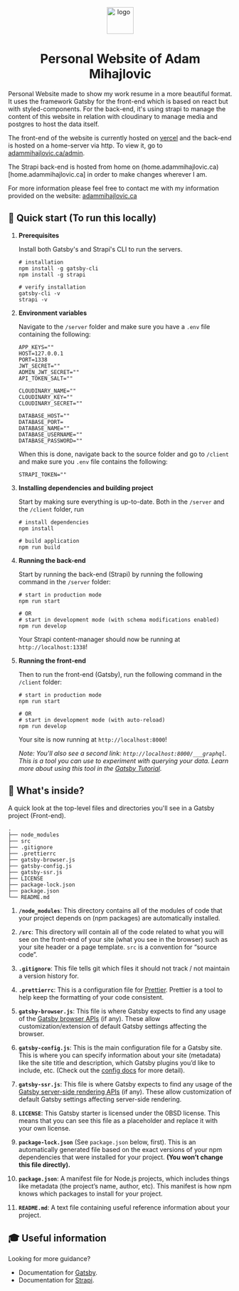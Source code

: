 <p align="center">
  <a href="https://www.adammihajlovic.ca">
    <img alt="logo" src="https://res.cloudinary.com/dv6wo6oro/image/upload/v1672251619/personal_logo_be5cebd1b6.png" width="60" />
  </a>
</p>
<h1 align="center">
  Personal Website of Adam Mihajlovic
</h1>

Personal Website made to show my work resume in a more beautiful format. It uses the framework Gatsby for the front-end which is based on react but with styled-components. For the back-end, it's using strapi to manage the content of this website in relation with cloudinary to manage media and postgres to host the data itself.

The front-end of the website is currently hosted on [vercel](https://vercel.com/docs) and the back-end is hosted on a home-server via http. To view it, go to [adammihajlovic.ca/admin](adammihajlovic.ca/admin).

The Strapi back-end is hosted from home on (home.adammihajlovic.ca)[home.adammihajlovic.ca] in order to make changes wherever I am.

For more information please feel free to contact me with my information provided on the website: [adammihajlovic.ca](adammihajlovic.ca)

## 🚀 Quick start (To run this locally)

1.  **Prerequisites**

    Install both Gatsby's and Strapi's CLI to run the servers.

    ```shell
    # installation
    npm install -g gatsby-cli
    npm install -g strapi
    
    # verify installation
    gatsby-cli -v
    strapi -v
    ```

1.  **Environment variables**

    Navigate to the `/server` folder and make sure you have a `.env` file containing the following:

    ```shell
    APP_KEYS=""
    HOST=127.0.0.1
    PORT=1338
    JWT_SECRET=""
    ADMIN_JWT_SECRET=""
    API_TOKEN_SALT=""
    
    CLOUDINARY_NAME=""
    CLOUDINARY_KEY=""
    CLOUDINARY_SECRET=""

    DATABASE_HOST=""
    DATABASE_PORT=
    DATABASE_NAME=""
    DATABASE_USERNAME=""
    DATABASE_PASSWORD=""
    ```
    
    When this is done, navigate back to the source folder and go to `/client` and make sure you `.env` file contains the following:

    ```shell
    STRAPI_TOKEN=""
    ```

1.  **Installing dependencies and building project**
  
    Start by making sure everything is up-to-date.
    Both in the `/server` and the `/client` folder, run
    
    ```shell
    # install dependencies
    npm install
    
    # build application
    npm run build
    ```

1.  **Running the back-end**

    Start by running the back-end (Strapi) by running the following command in the `/server` folder:
    
    ```shell
    # start in production mode 
    npm run start
    
    # OR
    # start in development mode (with schema modifications enabled)
    npm run develop
    ```
    Your Strapi content-manager should now be running at `http://localhost:1338`!

1.  **Running the front-end**

    Then to run the front-end (Gatsby), run the following command in the `/client` folder:
    
    ```shell
    # start in production mode 
    npm run start
    
    # OR
    # start in development mode (with auto-reload)
    npm run develop
    ```
    
    Your site is now running at `http://localhost:8000`!

    _Note: You'll also see a second link: _`http://localhost:8000/___graphql`_. This is a tool you can use to experiment with querying your data. Learn more about using this tool in the [Gatsby Tutorial](https://www.gatsbyjs.com/docs/tutorial/part-4/#use-graphiql-to-explore-the-data-layer-and-write-graphql-queries)._

## 🧐 What's inside?

A quick look at the top-level files and directories you'll see in a Gatsby project (Front-end).

    .
    ├── node_modules
    ├── src
    ├── .gitignore
    ├── .prettierrc
    ├── gatsby-browser.js
    ├── gatsby-config.js
    ├── gatsby-ssr.js
    ├── LICENSE
    ├── package-lock.json
    ├── package.json
    └── README.md

1.  **`/node_modules`**: This directory contains all of the modules of code that your project depends on (npm packages) are automatically installed.

2.  **`/src`**: This directory will contain all of the code related to what you will see on the front-end of your site (what you see in the browser) such as your site header or a page template. `src` is a convention for “source code”.

3.  **`.gitignore`**: This file tells git which files it should not track / not maintain a version history for.

4.  **`.prettierrc`**: This is a configuration file for [Prettier](https://prettier.io/). Prettier is a tool to help keep the formatting of your code consistent.

5.  **`gatsby-browser.js`**: This file is where Gatsby expects to find any usage of the [Gatsby browser APIs](https://www.gatsbyjs.com/docs/reference/config-files/gatsby-browser/) (if any). These allow customization/extension of default Gatsby settings affecting the browser.

6.  **`gatsby-config.js`**: This is the main configuration file for a Gatsby site. This is where you can specify information about your site (metadata) like the site title and description, which Gatsby plugins you’d like to include, etc. (Check out the [config docs](https://www.gatsbyjs.com/docs/reference/config-files/gatsby-config/) for more detail).

7.  **`gatsby-ssr.js`**: This file is where Gatsby expects to find any usage of the [Gatsby server-side rendering APIs](https://www.gatsbyjs.com/docs/reference/config-files/gatsby-ssr/) (if any). These allow customization of default Gatsby settings affecting server-side rendering.

8.  **`LICENSE`**: This Gatsby starter is licensed under the 0BSD license. This means that you can see this file as a placeholder and replace it with your own license.

9.  **`package-lock.json`** (See `package.json` below, first). This is an automatically generated file based on the exact versions of your npm dependencies that were installed for your project. **(You won’t change this file directly).**

10. **`package.json`**: A manifest file for Node.js projects, which includes things like metadata (the project’s name, author, etc). This manifest is how npm knows which packages to install for your project.

11. **`README.md`**: A text file containing useful reference information about your project.

## 🎓 Useful information

Looking for more guidance? 
- Documentation for [Gatsby](https://www.gatsbyjs.com/docs).
- Documentation for [Strapi](https://docs.strapi.io/developer-docs/latest/getting-started/introduction.html).
